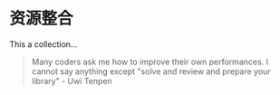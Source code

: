 # 资源整合

This a collection...

>Many coders ask me how to improve their own performances. I cannot say anything except "solve and review and prepare your library" - Uwi Tenpen
